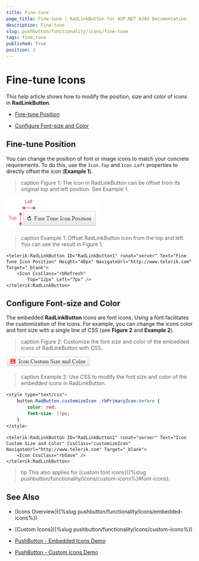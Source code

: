 ```yaml
---
title: Fine-tune
page_title: Fine-tune | RadLinkButton for ASP.NET AJAX Documentation
description: Fine-tune
slug: pushbutton/functionality/icons/fine-tune
tags: fine,tune
published: True
position: 2
---
```


# Fine-tune Icons

This help article shows how to modify the position, size and color of icons in **RadLinkButton**.

* [Fine-tune Position](#fine-tune-position)

* [Configure Font-size and Color](#configure-font-size-and-color)

## Fine-tune Position

You can change the position of font or image icons to match your concrete requirements. To do this, use the `Icon.Top` and `Icon.Left` properties to directly offset the icon (**Example 1**).

>caption Figure 1: The icon in RadLinkButton can be offset from its original top and left position. See Example 1.

![RadLinkButton Icon Top Left](images/button-icon-top-left.png)

>caption Example 1: Offset RadLinkButton Icon from the top and left. You can see the result in Figure 1.

````ASP.NET
<telerik:RadLinkButton ID="RadLinkButton1" runat="server" Text="Fine Tune Icon Position" Height="40px" NavigateUrl="http://www.telerik.com" Target="_blank">
	<Icon CssClass="rbRefresh"
		Top="12px" Left="7px" />
</telerik:RadLinkButton>
````

## Configure Font-size and Color

The embedded **RadLinkButton** icons are font icons. Using a font facilitates the customization of the icons. For example, you can change the icons color and font size with a single line of CSS (see **Figure 2** and **Example 2**).

>caption Figure 2: Customize the font size and color of the embedded icons of RadLinkButton with CSS.

![Button Icon Customized](images/button-icon-customized.png)

>caption Example 2: Use CSS to modify the font size and color of the embedded icons in RadLinkButton.

````CSS
<style type="text/css">
	button.RadButton.customizeIcon .rbPrimaryIcon:before {
		color: red;
		font-size: 17px;
	}
</style>
````

````ASP.NET
<telerik:RadLinkButton ID="RadLinkButton1" runat="server" Text="Icon Custom Size and Color" CssClass="customizeIcon" NavigateUrl="http://www.telerik.com" Target="_blank">
	<Icon CssClass="rbSave" />
</telerik:RadLinkButton>
````

>tip This also applies for [custom font icons]({%slug pushbutton/functionality/icons/custom-icons%}#font-icons).

## See Also

 * [Icons Overview]({%slug pushbutton/functionality/icons/embedded-icons%})

 * [Custom Icons]({%slug pushbutton/functionality/icons/custom-icons%})

 * [PushButton - Embedded Icons Demo](http://demos.telerik.com/aspnet-ajax/pushbutton/functionality/embedded-icons/defaultcs.aspx)
 
 * [PushButton - Custom Icons Demo](http://demos.telerik.com/aspnet-ajax/pushbutton/functionality/custom-icons/defaultcs.aspx)
 


 